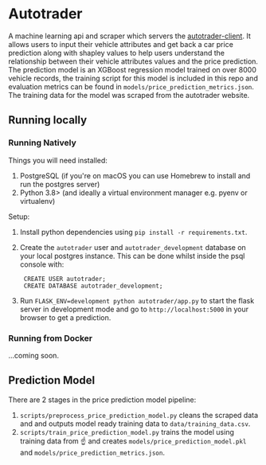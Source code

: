# Autotrader

A machine learning api and scraper which servers the [autotrader-client](https://github.com/Primebrook/autotrader-client). It
allows users to input their vehicle attributes and get back a car price prediction along with shapley values to help users understand the relationship between their vehicle attributes values and the price prediction. The prediction model is an XGBoost regression model trained on over 8000 vehicle records, the training script for this model is included in this repo and evaluation metrics can be found in `models/price_prediction_metrics.json`. The training data for the model was scraped from the autotrader website.


## Running locally

### Running Natively

Things you will need installed:

1. PostgreSQL (if you're on macOS you can use Homebrew to install and run the postgres server)
2. Python 3.8> (and ideally a virtual environment manager e.g. pyenv or virtualenv)
   

Setup:

1. Install python dependencies using `pip install -r requirements.txt`.
2. Create the `autotrader` user and `autotrader_development` database on your local postgres instance. This 
can be done whilst inside the psql console with:

        CREATE USER autotrader;
        CREATE DATABASE autotrader_development;

1. Run `FLASK_ENV=development python autotrader/app.py` to start the flask server in development mode and go to `http://localhost:5000` in your browser to get a prediction.

### Running from Docker

...coming soon. 

## Prediction Model

There are 2 stages in the price prediction model pipeline:

1. `scripts/preprocess_price_prediction_model.py` cleans the scraped data and and outputs model ready training data to `data/training_data.csv`.
2. `scripts/train_price_prediction_model.py` trains the model using training data from :point_up: and creates `models/price_prediction_model.pkl` and `models/price_prediction_metrics.json`.